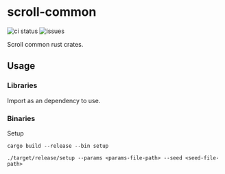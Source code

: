# scroll-common
![ci status](https://github.com/scroll-tech/common-rs/workflows/CI/badge.svg)
![issues](https://img.shields.io/github/issues/scroll-tech/common-rs)

Scroll common rust crates.

## Usage

### Libraries
Import as an dependency to use.

### Binaries

Setup 
```shell
cargo build --release --bin setup   

./target/release/setup --params <params-file-path> --seed <seed-file-path>
```
